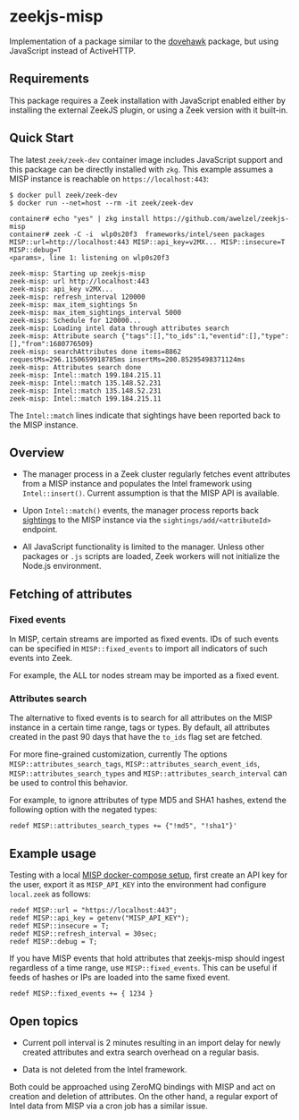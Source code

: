 # zeekjs-misp

Implementation of a package similar to the [dovehawk](https://github.com/tylabs/dovehawk) package,
but using JavaScript instead of ActiveHTTP.

## Requirements

This package requires a Zeek installation with JavaScript enabled
either by installing the external ZeekJS plugin, or using a Zeek
version with it built-in.

## Quick Start

The latest `zeek/zeek-dev` container image includes JavaScript support and
this package can be directly installed with `zkg`. This example assumes a
MISP instance is reachable on `https://localhost:443`:

    $ docker pull zeek/zeek-dev
    $ docker run --net=host --rm -it zeek/zeek-dev

    container# echo "yes" | zkg install https://github.com/awelzel/zeekjs-misp
    container# zeek -C -i  wlp0s20f3  frameworks/intel/seen packages MISP::url=http://localhost:443 MISP::api_key=v2MX... MISP::insecure=T MISP::debug=T
    <params>, line 1: listening on wlp0s20f3

    zeek-misp: Starting up zeekjs-misp
    zeek-misp: url http://localhost:443
    zeek-misp: api_key v2MX...
    zeek-misp: refresh_interval 120000
    zeek-misp: max_item_sightings 5n
    zeek-misp: max_item_sightings_interval 5000
    zeek-misp: Schedule for 120000...
    zeek-misp: Loading intel data through attributes search
    zeek-misp: Attribute search {"tags":[],"to_ids":1,"eventid":[],"type":[],"from":1680776509}
    zeek-misp: searchAttributes done items=8862 requestMs=296.1150659918785ms insertMs=200.85295498371124ms
    zeek-misp: Attributes search done
    zeek-misp: Intel::match 199.184.215.11
    zeek-misp: Intel::match 135.148.52.231
    zeek-misp: Intel::match 135.148.52.231
    zeek-misp: Intel::match 199.184.215.11


The `Intel::match` lines indicate that sightings have been reported back
to the MISP instance.

## Overview

* The manager process in a Zeek cluster regularly fetches event attributes
  from a MISP instance and populates the Intel framework using
  `Intel::insert()`. Current assumption is that the MISP API is
  available.

* Upon `Intel::match()` events, the manager process reports back
  [sightings](https://www.circl.lu/doc/misp/sightings/) to the
  MISP instance via the `sightings/add/<attributeId>` endpoint.

* All JavaScript functionality is limited to the manager. Unless other packages or
  `.js` scripts are loaded, Zeek workers will not initialize the Node.js environment.

## Fetching of attributes

### Fixed events

In MISP, certain streams are imported as fixed events. IDs of such events
can be specified in `MISP::fixed_events` to import all indicators of such
events into Zeek.

For example, the ALL tor nodes stream may be imported as a fixed event.

### Attributes search

The alternative to fixed events is to search for all attributes on the MISP
instance in a certain time range, tags or types.  By default, all attributes
created in the past 90 days that have the `to_ids` flag set are fetched.

For more fine-grained customization, currently The options `MISP::attributes_search_tags`,
`MISP::attributes_search_event_ids`, `MISP::attributes_search_types` and
`MISP::attributes_search_interval` can be used to control this behavior.

For example, to ignore attributes of type MD5 and SHA1 hashes, extend the
following option with the negated types:

    redef MISP::attributes_search_types += {"!md5", "!sha1"}'

## Example usage

Testing with a local [MISP docker-compose setup](https://github.com/MISP/misp-docker),
first create an API key for the user, export it as `MISP_API_KEY` into the
environment had configure `local.zeek` as follows:

    redef MISP::url = "https://localhost:443";
    redef MISP::api_key = getenv("MISP_API_KEY");
    redef MISP::insecure = T;
    redef MISP::refresh_interval = 30sec;
    redef MISP::debug = T;


If you have MISP events that hold attributes that zeekjs-misp should
ingest regardless of a time range, use `MISP::fixed_events`. This can be
useful if feeds of hashes or IPs are loaded into the same fixed event.

    redef MISP::fixed_events += { 1234 }

## Open topics

* Current poll interval is 2 minutes resulting in an import delay for newly
  created attributes and extra search overhead on a regular basis.

* Data is not deleted from the Intel framework.

Both could be approached using ZeroMQ bindings with MISP and act on creation
and deletion of attributes. On the other hand, a regular export of Intel data
from MISP via a cron job has a similar issue.
